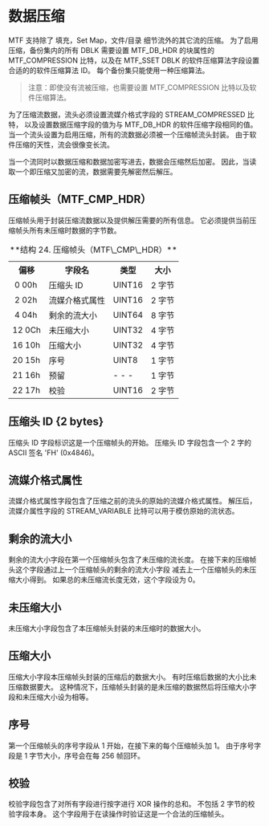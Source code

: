 # 数据压缩

MTF 支持除了 填充，Set Map，文件/目录 细节流外的其它流的压缩。
为了启用压缩，备份集内的所有 DBLK 需要设置 MTF\_DB\_HDR 的块属性的 MTF\_COMPRESSION 比特，以及在 MTF\_SSET DBLK 的软件压缩算法字段设置合适的的软件压缩算法 ID。
每个备份集只能使用一种压缩算法。

> 注意：即使没有流被压缩，也需要设置 MTF\_COMPRESSION 比特以及软件压缩算法。

为了压缩流数据，流头必须设置流媒介格式字段的 STREAM\_COMPRESSED 比特，
以及设置数据压缩字段的值为与 MTF\_DB\_HDR 的软件压缩字段相同的值。
当一个流头设置为启用压缩，所有的流数据必须被一个压缩帧流头封装。
由于软件压缩的天性，流会很像变长流。

当一个流同时以数据压缩和数据加密写进去，数据会压缩然后加密。
因此，当读取一个即压缩又加密的流，数据需要先解密然后解压。

## 压缩帧头（MTF\_CMP\_HDR）

压缩帧头用于封装压缩流数据以及提供解压需要的所有信息。
它必须提供当前压缩帧头所有未压缩时数据的字节数。

<table>
  <tr>
    <th>偏移</th><th>字段名</th><th>类型</th><th>大小</th>
  </tr>
  <tr>
    <td>&nbsp;0 00h</td><td>压缩头 ID</td><td>UINT16</td><td>2 字节</td>
  </tr>
  <tr>
    <td>&nbsp;2 02h</td><td>流媒介格式属性</td><td>UINT16</td><td>2 字节</td>
  </tr>
  <tr>
    <td>&nbsp;4 04h</td><td>剩余的流大小</td><td>UINT64</td><td>8 字节</td>
  </tr>
  <tr>
    <td>12 0Ch</td><td>未压缩大小</td><td>UINT32</td><td>4 字节</td>
  </tr>
  <tr>
    <td>16 10h</td><td>压缩大小</td><td>UINT32</td><td>4 字节</td>
  </tr>
  <tr>
    <td>20 15h</td><td>序号</td><td>UINT8</td><td>1 字节</td>
  </tr>
  <tr>
    <td>21 16h</td><td>预留</td><td>- - -</td><td>1 字节</td>
  </tr>
  <tr>
    <td>22 17h</td><td>校验</td><td>UINT16</td><td>2 字节</td>
  </tr>
  <caption>**结构 24. 压缩帧头（MTF\_CMP\_HDR）**
</table>

## 压缩头 ID {2 bytes}

压缩头 ID 字段标识这是一个压缩帧头的开始。
压缩头 ID 字段包含一个 2 字的 ASCII 签名 'FH' (0x4846)。

## 流媒介格式属性

流媒介格式属性字段包含了压缩之前的流头的原始的流媒介格式属性。
解压后，流媒介属性字段的 STREAM\_VARIABLE 比特可以用于模仿原始的流状态。

## 剩余的流大小

剩余的流大小字段在第一个压缩帧头包含了未压缩的流长度。
在接下来的压缩帧头这个字段通过上一个压缩帧头的剩余的流大小字段
减去上一个压缩帧头的未压缩大小得到。
如果总的未压缩流长度无效，这个字段设为 0。

## 未压缩大小

未压缩大小字段包含了本压缩帧头封装的未压缩时的数据大小。

## 压缩大小

压缩大小字段本压缩帧头封装的压缩后的数据大小。
有时压缩后数据的大小比未压缩数据要大。
这种情况下，压缩帧头封装的是未压缩的数据然后将压缩大小字段和未压缩大小设为相等。

## 序号

第一个压缩帧头的序号字段从 1 开始，在接下来的每个压缩帧头加 1。
由于序号字段是 1 字节大小，序号会在每 256 帧回环。

## 校验

校验字段包含了对所有字段进行按字进行 XOR 操作的总和。
不包括 2 字节的校验字段本身。
这个字段用于在读操作时验证这是一个合法的压缩帧头。
